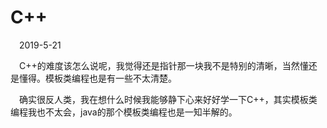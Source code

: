 # C++

&emsp;2019-5-21

&emsp;C++的难度该怎么说呢，我觉得还是指针那一块我不是特别的清晰，当然懂还是懂得。模板类编程也是有一些不太清楚。

&emsp;确实很反人类，我在想什么时候我能够静下心来好好学一下C++，其实模板类编程我也不太会，java的那个模板类编程也是一知半解的。